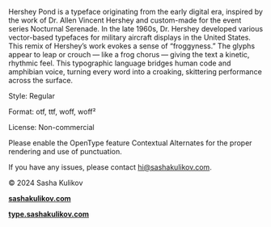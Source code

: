 

Hershey Pond is a typeface originating from the early digital era, inspired by the work of Dr. Allen Vincent Hershey and custom-made for the event series Nocturnal Serenade. In the late 1960s, Dr. Hershey developed various vector-based typefaces for military aircraft displays in the United States. This remix of Hershey’s work evokes a sense of “froggyness.” The glyphs appear to leap or crouch — like a frog chorus — giving the text a kinetic, rhythmic feel. This typographic language bridges human code and amphibian voice, turning every word into a croaking, skittering performance across the surface.

Style: Regular

Format: otf, ttf, woff, woff²

License: Non-commercial

Please enable the OpenType feature Contextual Alternates for the proper rendering and use of punctuation.

If you have any issues, please contact [hi@sashakulikov.com](mailto:hi@sashakulikov.com).

© 2024 Sasha Kulikov

**[sashakulikov.com](https://www.sashakulikov.com/)**

**[type.sashakulikov.com](https://type.sashakulikov.com/)**

